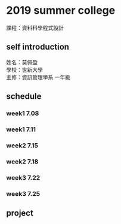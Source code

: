 # 2019 summer college
課程：資料科學程式設計
## self introduction
姓名：莫佩盈<br/>
學校：世新大學<br/>
主修：資訊管理學系 一年級<br/>
## schedule
### week1 7.08
### week1 7.11
### week2 7.15
### week2 7.18
### week3 7.22
### week3 7.25
## project 
